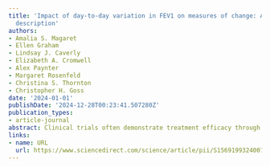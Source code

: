 ```yaml
---
title: 'Impact of day-to-day variation in FEV1 on measures of change: A conceptual
  description'
authors:
- Amalia S. Magaret
- Ellen Graham
- Lindsay J. Caverly
- Elizabeth A. Cromwell
- Alex Paynter
- Margaret Rosenfeld
- Christina S. Thornton
- Christopher H. Goss
date: '2024-01-01'
publishDate: '2024-12-28T00:23:41.507280Z'
publication_types:
- article-journal
abstract: Clinical trials often demonstrate treatment efficacy through change in forced expiratory volume in one second (FEV1), comparing single FEV1 measurements from post- versus pre-treatment timepoints. Day-to-day variation in measured FEV1 is common for reasons such as diurnal variation and intermittent health changes, relative to a stable, monthly average. This variation can alter estimation of associations between change in FEV1 and baseline in predictable ways, through a phenomenon called regression to the mean. We quantify and explain day-to-day variation in percent-predicted FEV1 (ppFEV1) from 4 previous trials, and we present a statistical, data-driven explanation for potential bias in ceiling and floor effects due to commonly observed amounts of variation. We recommend accounting for variation when assessing associations between baseline value and change in CF outcomes in single-arm trials, and we consider possible impact of variation on conventional standards for study eligibility.
links:
- name: URL
  url: https://www.sciencedirect.com/science/article/pii/S1569199324007902
---
```

